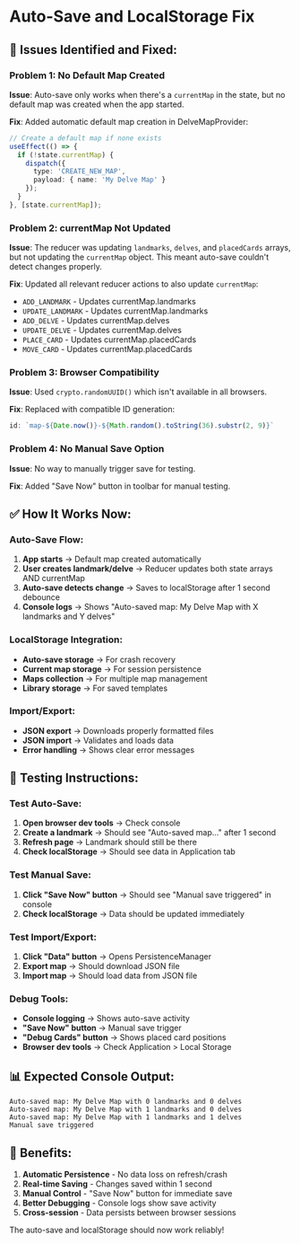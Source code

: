 # Auto-Save and LocalStorage Fix

## 🐛 **Issues Identified and Fixed:**

### **Problem 1: No Default Map Created**
**Issue**: Auto-save only works when there's a `currentMap` in the state, but no default map was created when the app started.

**Fix**: Added automatic default map creation in DelveMapProvider:
```typescript
// Create a default map if none exists
useEffect(() => {
  if (!state.currentMap) {
    dispatch({ 
      type: 'CREATE_NEW_MAP', 
      payload: { name: 'My Delve Map' } 
    });
  }
}, [state.currentMap]);
```

### **Problem 2: currentMap Not Updated**
**Issue**: The reducer was updating `landmarks`, `delves`, and `placedCards` arrays, but not updating the `currentMap` object. This meant auto-save couldn't detect changes properly.

**Fix**: Updated all relevant reducer actions to also update `currentMap`:
- `ADD_LANDMARK` - Updates currentMap.landmarks
- `UPDATE_LANDMARK` - Updates currentMap.landmarks  
- `ADD_DELVE` - Updates currentMap.delves
- `UPDATE_DELVE` - Updates currentMap.delves
- `PLACE_CARD` - Updates currentMap.placedCards
- `MOVE_CARD` - Updates currentMap.placedCards

### **Problem 3: Browser Compatibility**
**Issue**: Used `crypto.randomUUID()` which isn't available in all browsers.

**Fix**: Replaced with compatible ID generation:
```typescript
id: `map-${Date.now()}-${Math.random().toString(36).substr(2, 9)}`
```

### **Problem 4: No Manual Save Option**
**Issue**: No way to manually trigger save for testing.

**Fix**: Added "Save Now" button in toolbar for manual testing.

## ✅ **How It Works Now:**

### **Auto-Save Flow:**
1. **App starts** → Default map created automatically
2. **User creates landmark/delve** → Reducer updates both state arrays AND currentMap
3. **Auto-save detects change** → Saves to localStorage after 1 second debounce
4. **Console logs** → Shows "Auto-saved map: My Delve Map with X landmarks and Y delves"

### **LocalStorage Integration:**
- **Auto-save storage** → For crash recovery
- **Current map storage** → For session persistence  
- **Maps collection** → For multiple map management
- **Library storage** → For saved templates

### **Import/Export:**
- **JSON export** → Downloads properly formatted files
- **JSON import** → Validates and loads data
- **Error handling** → Shows clear error messages

## 🧪 **Testing Instructions:**

### **Test Auto-Save:**
1. **Open browser dev tools** → Check console
2. **Create a landmark** → Should see "Auto-saved map..." after 1 second
3. **Refresh page** → Landmark should still be there
4. **Check localStorage** → Should see data in Application tab

### **Test Manual Save:**
1. **Click "Save Now" button** → Should see "Manual save triggered" in console
2. **Check localStorage** → Data should be updated immediately

### **Test Import/Export:**
1. **Click "Data" button** → Opens PersistenceManager
2. **Export map** → Should download JSON file
3. **Import map** → Should load data from JSON file

### **Debug Tools:**
- **Console logging** → Shows auto-save activity
- **"Save Now" button** → Manual save trigger
- **"Debug Cards" button** → Shows placed card positions
- **Browser dev tools** → Check Application > Local Storage

## 📊 **Expected Console Output:**
```
Auto-saved map: My Delve Map with 0 landmarks and 0 delves
Auto-saved map: My Delve Map with 1 landmarks and 0 delves
Auto-saved map: My Delve Map with 1 landmarks and 1 delves
Manual save triggered
```

## 🔧 **Benefits:**
1. **Automatic Persistence** - No data loss on refresh/crash
2. **Real-time Saving** - Changes saved within 1 second
3. **Manual Control** - "Save Now" button for immediate save
4. **Better Debugging** - Console logs show save activity
5. **Cross-session** - Data persists between browser sessions

The auto-save and localStorage should now work reliably!